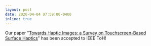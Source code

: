 ```yaml
---
layout: post
date: 2020-04-04 07:59:00-0400
inline: true
---
```


Our paper "[Towards Haptic Images: a Survey on Touchscreen-Based Surface Haptics](https://doi.org/10.1109/TOH.2020.2984754)" has been accepted to IEEE ToH!
